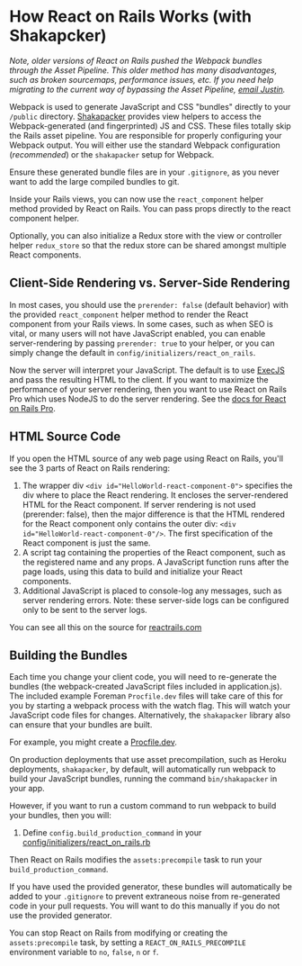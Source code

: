 # How React on Rails Works (with Shakapcker)

*Note, older versions of React on Rails pushed the Webpack bundles through the Asset Pipeline. This older method has *many* disadvantages, such as broken sourcemaps, performance issues, etc. If you need help migrating to the current way of bypassing the Asset Pipeline, [email Justin](mailto:justin@shakacode.com).*

Webpack is used to generate JavaScript and CSS "bundles" directly to your `/public` directory. [Shakapacker](https://github.com/shakacode/shakapacker) provides view helpers to access the Webpack-generated (and fingerprinted) JS and CSS. These files totally skip the Rails asset pipeline. You are responsible for properly configuring your Webpack output. You will either use the standard Webpack configuration (*recommended*) or the `shakapacker` setup for Webpack.

Ensure these generated bundle files are in your `.gitignore`, as you never want to add the large compiled bundles to git.

Inside your Rails views, you can now use the `react_component` helper method provided by React on Rails. You can pass props directly to the react component helper.

Optionally, you can also initialize a Redux store with the view or controller helper `redux_store` so that the redux store can be shared amongst multiple React components.

## Client-Side Rendering vs. Server-Side Rendering

In most cases, you should use the `prerender: false` (default behavior) with the provided `react_component` helper method to render the React component from your Rails views. In some cases, such as when SEO is vital, or many users will not have JavaScript enabled, you can enable server-rendering by passing `prerender: true` to your helper, or you can simply change the default in `config/initializers/react_on_rails`.

Now the server will interpret your JavaScript. The default is to use [ExecJS](https://github.com/rails/execjs) and pass the resulting HTML to the client. If you want to maximize the performance of your server rendering, then you want to use React on Rails Pro which uses NodeJS to do the server rendering. See the [docs for React on Rails Pro](https://github.com/shakacode/react_on_rails/wiki).

## HTML Source Code

If you open the HTML source of any web page using React on Rails, you'll see the 3 parts of React on Rails rendering:

1. The wrapper div `<div id="HelloWorld-react-component-0">` specifies the div where to place the React rendering. It encloses the server-rendered HTML for the React component. If server rendering is not used (prerender: false), then the major difference is that the HTML rendered for the React component only contains the outer div: `<div id="HelloWorld-react-component-0"/>`. The first specification of the React component is just the same.
1. A script tag containing the properties of the React component, such as the registered name and any props. A JavaScript function runs after the page loads, using this data to build and initialize your React components.
1. Additional JavaScript is placed to console-log any messages, such as server rendering errors. Note: these server-side logs can be configured only to be sent to the server logs.

You can see all this on the source for [reactrails.com](https://www.reactrails.com/)

## Building the Bundles

Each time you change your client code, you will need to re-generate the bundles (the webpack-created JavaScript files included in application.js). The included example Foreman `Procfile.dev` files will take care of this for you by starting a webpack process with the watch flag. This will watch your JavaScript code files for changes. Alternatively, the `shakapacker` library also can ensure that your bundles are built.

For example, you might create a [Procfile.dev](https://github.com/shakacode/react_on_rails/tree/master/spec/dummy/Procfile.dev).

On production deployments that use asset precompilation, such as Heroku deployments, `shakapacker`, by default, will automatically run webpack to build your JavaScript bundles, running the command `bin/shakapacker` in your app.

However, if you want to run a custom command to run webpack to build your bundles, then you will:
1. Define `config.build_production_command` in your [config/initializers/react_on_rails.rb](https://www.shakacode.com/react-on-rails/docs/guides/configuration/)

Then React on Rails modifies the `assets:precompile` task to run your `build_production_command`.

If you have used the provided generator, these bundles will automatically be added to your `.gitignore` to prevent extraneous noise from re-generated code in your pull requests. You will want to do this manually if you do not use the provided generator.

You can stop React on Rails from modifying or creating the `assets:precompile` task, by setting a `REACT_ON_RAILS_PRECOMPILE` environment variable to `no`, `false`, `n` or `f`.
